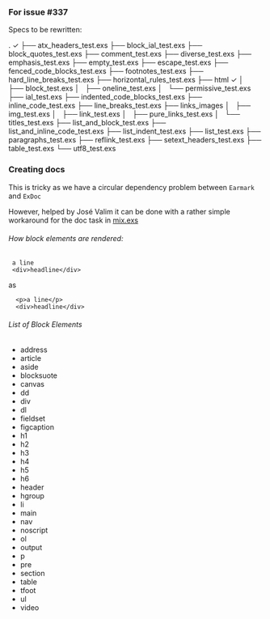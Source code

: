 ### For issue #337
Specs to be rewritten:


   .
 ✓ ├── atx_headers_test.exs
   ├── block_ial_test.exs
   ├── block_quotes_test.exs
   ├── comment_test.exs
   ├── diverse_test.exs
   ├── emphasis_test.exs
   ├── empty_test.exs
   ├── escape_test.exs
   ├── fenced_code_blocks_test.exs
   ├── footnotes_test.exs
   ├── hard_line_breaks_test.exs
   ├── horizontal_rules_test.exs
   ├── html
 ✓ │   ├── block_test.exs
   │   ├── oneline_test.exs
   │   └── permissive_test.exs
   ├── ial_test.exs
   ├── indented_code_blocks_test.exs
   ├── inline_code_test.exs
   ├── line_breaks_test.exs
   ├── links_images
   │   ├── img_test.exs
   │   ├── link_test.exs
   │   ├── pure_links_test.exs
   │   └── titles_test.exs
   ├── list_and_block_test.exs
   ├── list_and_inline_code_test.exs
   ├── list_indent_test.exs
   ├── list_test.exs
   ├── paragraphs_test.exs
   ├── reflink_test.exs
   ├── setext_headers_test.exs
   ├── table_test.exs
   └── utf8_test.exs

### Creating docs

This is tricky as we have a circular dependency problem between `Earmark` and `ExDoc`

However, helped by José Valim it can be done with a rather simple workaround for the doc task
in [mix.exs](mix.exs)  


###### How block elements are rendered:

     a line
     <div>headline</div>

as

      <p>a line</p>
      <div>headline</div>

###### List of Block Elements

* address
* article
* aside
* blocksuote
* canvas
* dd
* div
* dl
* fieldset
* figcaption
* h1
* h2
* h3
* h4
* h5
* h6
* header
* hgroup
* li
* main
* nav
* noscript
* ol
* output
* p
* pre
* section
* table
* tfoot
* ul
* video
